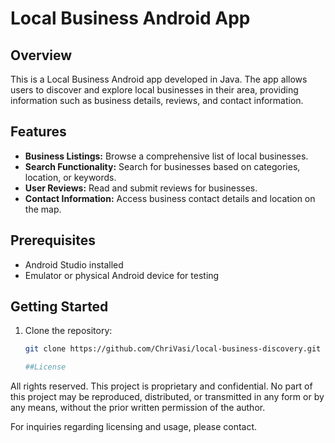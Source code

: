 # Local Business Android App


## Overview

This is a Local Business Android app developed in Java. The app allows users to discover and explore local businesses in their area, providing information such as business details, reviews, and contact information.

## Features

- **Business Listings:** Browse a comprehensive list of local businesses.
- **Search Functionality:** Search for businesses based on categories, location, or keywords.
- **User Reviews:** Read and submit reviews for businesses.
- **Contact Information:** Access business contact details and location on the map.

## Prerequisites

- Android Studio installed
- Emulator or physical Android device for testing

## Getting Started

1. Clone the repository:

   ```bash
   git clone https://github.com/ChriVasi/local-business-discovery.git

   ##License
All rights reserved. This project is proprietary and confidential. No part of this project may be reproduced, distributed, or transmitted in any form or by any means, without the prior written permission of the author.

For inquiries regarding licensing and usage, please contact.
